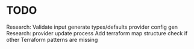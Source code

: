 # TODO

Research: Validate input
generate types/defaults
provider config gen
Research: provider update process
Add terraform map structure
check if other Terraform patterns are missing